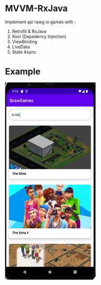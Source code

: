 # MVVM-RxJava

Implement api rawg io games with :

1. Retrofit & RxJava
2. Koin (Depedency Injection)
3. ViewBinding
4. LiveData
5. State Async


# Example

<img src="https://github.com/arbaelbarca/MVVM-RxJava/blob/master/mvvmrxjava.PNG" width="300" height="650">
